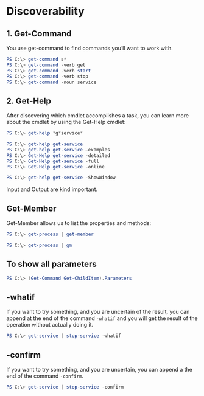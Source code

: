 # Discoverability

## 1. Get-Command

You use get-command to find commands you’ll want to work with.

```PowerShell
PS C:\> get-command s*
PS C:\> get-command -verb get
PS C:\> get-command -verb start
PS C:\> get-command -verb stop
PS C:\> get-command -noun service
```

## 2. Get-Help

After discovering which cmdlet accomplishes a task, you can learn more about the cmdlet by using the Get-Help cmdlet:

```PowerShell
PS C:\> get-help *g*service*

PS C:\> get-help get-service
PS C:\> get-help get-service –examples
PS C:\> Get-Help get-service -detailed
PS C:\> Get-Help get-service -full
PS C:\> Get-Help get-service -online

PS C:\> get-help get-service -ShowWindow
```

Input and Output are kind important.

## Get-Member

Get-Member allows us to list the properties and methods:

```PowerShell
PS C:\> get-process | get-member

PS C:\> get-process | gm
```

## To show all parameters

```powershell
PS C:\> (Get-Command Get-ChildItem).Parameters
```

## -whatif

If you want to try something, and you are uncertain of the result, you can append at the end of the command `-whatif` and you will get the result of the operation without actually doing it.

```powershell
PS C:\> get-service | stop-service -whatif
```

## -confirm

If you want to try something, and you are uncertain, you can append a the end of the command `-confirm`.

```powershell
PS C:\> get-service | stop-service -confirm
```
